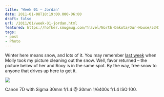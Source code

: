```yaml
---
title: 'Week 01 – Jordan'
date: 2011-01-08T10:19:00.000-06:00
draft: false
url: /2011/01/week-01-jordan.html
featured: https://hofker.smugmug.com/Travel/North-Dakota/Our-House/53411560250b069b451do/1160724384_XD6KK-L.jpg
tags: 
- post
- Photo
---
```


Winter here means snow, and lots of it. You may remember [last week](https://104photos.blogspot.com/2011/01/week-52-jordan.html) when Molly took my picture cleaning out the snow. Well, favor returned – the picture below of her and Roxy is in the same spot. By the way, free snow to anyone that drives up here to get it.

![](https://hofker.smugmug.com/Travel/North-Dakota/Our-House/53411560250b069b451do/1160724384_XD6KK-L.jpg)

Canon 7D with Sigma 30mm f/1.4 @ 30mm 1/6400s f/1.4 ISO 100.